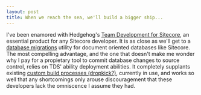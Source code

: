 ```yaml
---
layout: post
title: When we reach the sea, we'll build a bigger ship...
---
```


I've been enamored with Hedgehog's [Team Development for Sitecore](http://www.hhogdev.com/Products/Team-Development-for-Sitecore/Overview.aspx),
an essential product for any Sitecore developer. It is as close as we'll
get to a [database migrations](http://guides.rubyonrails.org/migrations.html)
utility for document oriented databases like Sitecore. The most compelling advantage,
and the one that doesn't make me wonder why I pay for a propietary tool to commit
database changes to source control, relies on TDS' ability deployment abilities.
It completely supplants existing [custom build processes (dropkick?)](https://github.com/chucknorris/dropkick),
currently in use, and works so well that any shortcomings only arouse discouragement
that these developers lack the omniscence I assume they had.